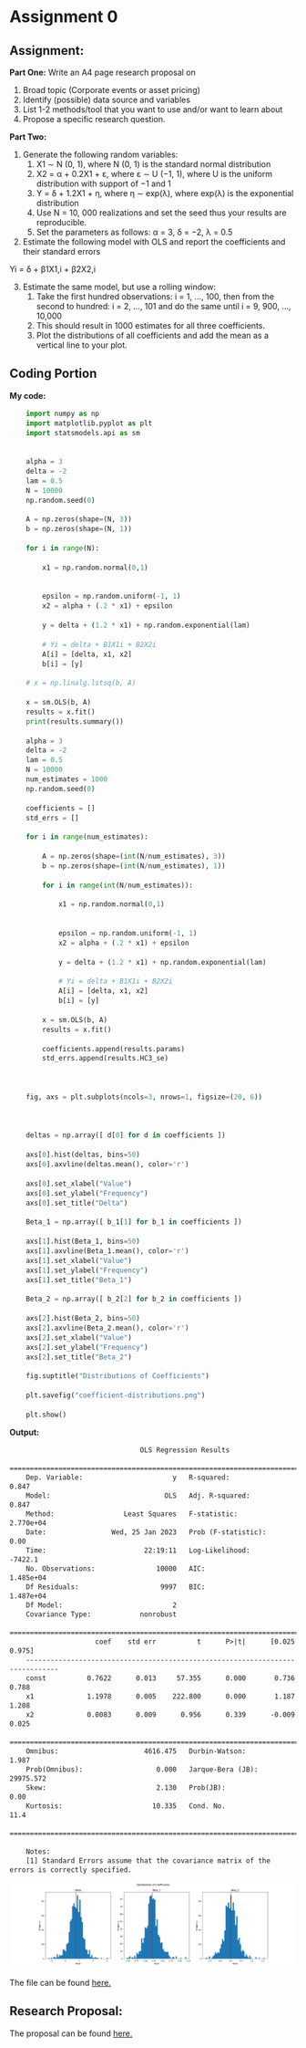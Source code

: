 # Assignment 0

## Assignment:
**Part One:**
Write an A4 page research proposal on
1. Broad topic (Corporate events or asset pricing)
2. Identify (possible) data source and variables
3. List 1-2 methods/tool that you want to use and/or want to learn about
4. Propose a specific research question.

**Part Two:**
1. Generate the following random variables:
    1. X1 ∼ N (0, 1), where N (0, 1) is the standard normal distribution
    2. X2 = α + 0.2X1 + ε, where ε ∼ U (−1, 1), where U is the uniform 
    distribution with support of −1 and 1
    3. Y = δ + 1.2X1 + η, where η ∼ exp(λ), where exp(λ) is the exponential distribution
    4. Use N = 10, 000 realizations and set the seed thus your results are reproducible.
    5. Set the parameters as follows: α = 3, δ = −2, λ = 0.5
2. Estimate the following model with OLS and report the coefficients and their standard errors

Yi = δ + β1X1,i + β2X2,i

3. Estimate the same model, but use a rolling window:
    1. Take the first hundred observations: i = 1, ..., 100, then from the 
    second to hundred: i = 2, ..., 101 and do the same until i = 9, 900, ..., 
    10,000
    2. This should result in 1000 estimates for all three coefficients.
    3. Plot the distributions of all coefficients and add the mean as a 
    vertical line to your plot.

## Coding Portion

**My code:**
```python
    import numpy as np
    import matplotlib.pyplot as plt
    import statsmodels.api as sm


    alpha = 3
    delta = -2
    lam = 0.5
    N = 10000
    np.random.seed(0)

    A = np.zeros(shape=(N, 3))
    b = np.zeros(shape=(N, 1))

    for i in range(N):

        x1 = np.random.normal(0,1)


        epsilon = np.random.uniform(-1, 1)
        x2 = alpha + (.2 * x1) + epsilon

        y = delta + (1.2 * x1) + np.random.exponential(lam)
        
        # Yi = delta + B1X1i + B2X2i
        A[i] = [delta, x1, x2]
        b[i] = [y]

    # x = np.linalg.lstsq(b, A)

    x = sm.OLS(b, A)
    results = x.fit()
    print(results.summary())

    alpha = 3
    delta = -2
    lam = 0.5
    N = 10000
    num_estimates = 1000
    np.random.seed(0)

    coefficients = []
    std_errs = []

    for i in range(num_estimates):
        
        A = np.zeros(shape=(int(N/num_estimates), 3))
        b = np.zeros(shape=(int(N/num_estimates), 1))

        for i in range(int(N/num_estimates)):

            x1 = np.random.normal(0,1)


            epsilon = np.random.uniform(-1, 1)
            x2 = alpha + (.2 * x1) + epsilon

            y = delta + (1.2 * x1) + np.random.exponential(lam)
            
            # Yi = delta + B1X1i + B2X2i
            A[i] = [delta, x1, x2]
            b[i] = [y]

        x = sm.OLS(b, A)
        results = x.fit()

        coefficients.append(results.params)
        std_errs.append(results.HC3_se)



    fig, axs = plt.subplots(ncols=3, nrows=1, figsize=(20, 6))



    deltas = np.array([ d[0] for d in coefficients ])

    axs[0].hist(deltas, bins=50)
    axs[0].axvline(deltas.mean(), color='r')

    axs[0].set_xlabel("Value")
    axs[0].set_ylabel("Frequency")
    axs[0].set_title("Delta")

    Beta_1 = np.array([ b_1[1] for b_1 in coefficients ])

    axs[1].hist(Beta_1, bins=50)
    axs[1].axvline(Beta_1.mean(), color='r')
    axs[1].set_xlabel("Value")
    axs[1].set_ylabel("Frequency")
    axs[1].set_title("Beta_1")

    Beta_2 = np.array([ b_2[2] for b_2 in coefficients ])

    axs[2].hist(Beta_2, bins=50)
    axs[2].axvline(Beta_2.mean(), color='r')
    axs[2].set_xlabel("Value")
    axs[2].set_ylabel("Frequency")
    axs[2].set_title("Beta_2")

    fig.suptitle("Distributions of Coefficients")

    plt.savefig("coefficient-distributions.png")

    plt.show()
```

**Output:**
```
                                OLS Regression Results
    ==============================================================================
    Dep. Variable:                      y   R-squared:                       0.847
    Model:                            OLS   Adj. R-squared:                  0.847
    Method:                 Least Squares   F-statistic:                 2.770e+04
    Date:                Wed, 25 Jan 2023   Prob (F-statistic):               0.00
    Time:                        22:19:11   Log-Likelihood:                -7422.1
    No. Observations:               10000   AIC:                         1.485e+04
    Df Residuals:                    9997   BIC:                         1.487e+04
    Df Model:                           2
    Covariance Type:            nonrobust
    ==============================================================================
                     coef    std err          t      P>|t|      [0.025      0.975]
    ------------------------------------------------------------------------------
    const          0.7622      0.013     57.355      0.000       0.736       0.788
    x1             1.1978      0.005    222.800      0.000       1.187       1.208
    x2             0.0083      0.009      0.956      0.339      -0.009       0.025
    ==============================================================================
    Omnibus:                     4616.475   Durbin-Watson:                   1.987
    Prob(Omnibus):                  0.000   Jarque-Bera (JB):            29975.572
    Skew:                           2.130   Prob(JB):                         0.00
    Kurtosis:                      10.335   Cond. No.                         11.4
    ==============================================================================

    Notes:
    [1] Standard Errors assume that the covariance matrix of the errors is correctly specified.
```
![](coefficient-distributions.png)

The file can be found [here.](./solution.py)

## Research Proposal:

The proposal can be found [here.](./Kaminer-Predicting-Activist-Investing.pdf)
